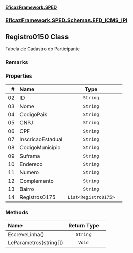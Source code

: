 #### [EficazFramework.SPED](EficazFrameworkSPED.md 'EficazFramework SPED')
### [EficazFramework.SPED.Schemas.EFD_ICMS_IPI](EficazFramework.SPED.Schemas.EFD_ICMS_IPI.md 'EficazFramework.SPED.Schemas.EFD_ICMS_IPI')

## Registro0150 Class

Tabela de Cadastro do Participante

### Remarks
### Properties

| # | Name | Type | |
| ---: | :--- | :---: | :--- |
| 02 | ID | `String` |  |
| 03 | Nome | `String` |  |
| 04 | CodigoPais | `String` |  |
| 05 | CNPJ | `String` |  |
| 06 | CPF | `String` |  |
| 07 | InscricaoEstadual | `String` |  |
| 08 | CodigoMunicipio | `String` |  |
| 09 | Suframa | `String` |  |
| 10 | Endereco | `String` |  |
| 11 | Numero | `String` |  |
| 12 | Complemento | `String` |  |
| 13 | Bairro | `String` |  |
| 14 | Registros0175 | `List<Registro0175>` |  |
### Methods

| Name | Return Type | |
| :--- | :---: | :--- |
| EscreveLinha() | `String` |  |
| LeParametros(string[]) | `Void` |  |

